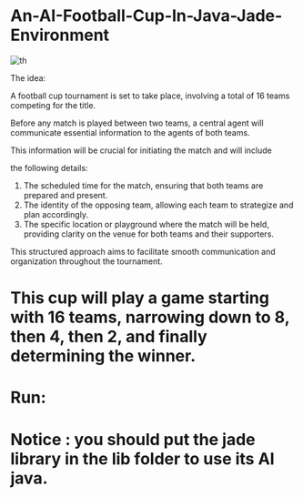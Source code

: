 # An-AI-Football-Cup-In-Java-Jade-Environment

![th](https://github.com/user-attachments/assets/91a4f1b9-570d-4f99-a9e5-0a33e2b79497)

The idea:

A football cup tournament is set to take place, involving a total of 16 teams competing for the title. 

Before any match is played between two teams, a central agent will communicate essential information to the agents of both teams.

This information will be crucial for initiating the match and will include 

the following details:

1. The scheduled time for the match, ensuring that both teams are prepared and present.
2. The identity of the opposing team, allowing each team to strategize and plan accordingly.
3. The specific location or playground where the match will be held, providing clarity on the venue for both teams and their supporters. 

This structured approach aims to facilitate smooth communication and organization throughout the tournament.

# This cup will play a game starting with 16 teams, narrowing down to 8, then 4, then 2, and finally determining the winner.


# Run:



# Notice : you should put the jade library in the lib folder to use its AI java.

